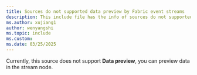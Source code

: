 ```yaml
---
title: Sources do not supported data preview by Fabric event streams
description: This include file has the info of sources do not supported data preview by Fabric event streams. 
ms.author: xujiang1
author: wenyangshi
ms.topic: include
ms.custom:
ms.date: 03/25/2025
---
```


Currently, this source does not support **Data preview**, you can preview data in the stream node.